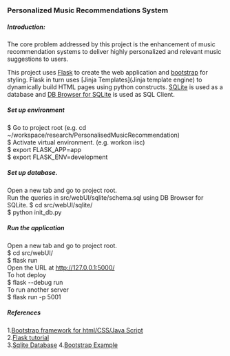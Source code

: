 ### Personalized Music Recommendations System    

##### Introduction:    

The core problem addressed by this project is the enhancement of music recommendation systems to deliver highly personalized and relevant music suggestions to users. 



This project uses [Flask](https://flask.palletsprojects.com/en/stable/) to create the web application and 
[bootstrap](https://getbootstrap.com/) for styling. Flask in turn uses [Jinja Templates](Jinja template engine) 
to dynamically build HTML pages using python constructs. [SQLite](https://www.sqlite.org/) is used as a database 
and [DB Browser for SQLite](https://sqlitebrowser.org/) is used as SQL Client.

##### Set up environment    
$ Go to project root (e.g. cd ~/workspace/research/PersonalisedMusicRecommendation)    
$ Activate virtual environment. (e.g. workon iisc)     
$ export FLASK_APP=app     
$ export FLASK_ENV=development     

##### Set up database. 
Open a new tab and go to project root.     
Run the queries in src/webUI/sqlite/schema.sql using DB Browser for SQLite. 
$ cd src/webUI/sqlite/       
$ python init_db.py     

##### Run the application
Open a new tab and go to project root.    
$ cd src/webUI/    
$ flask run     
Open the URL at http://127.0.0.1:5000/    
To hot deploy     
$ flask --debug run      
To run another server    
$ flask run -p 5001      

##### References
1.[Bootstrap framework for html/CSS/Java Script](https://getbootstrap.com/)     
2.[Flask tutorial](https://www.digitalocean.com/community/tutorials/how-to-make-a-web-application-using-flask-in-python-3)   
3.[Sqlite Database](https://www.sqlite.org/)
4.[Bootstrap Example](https://getbootstrap.com/2.0.4/examples/hero.html)